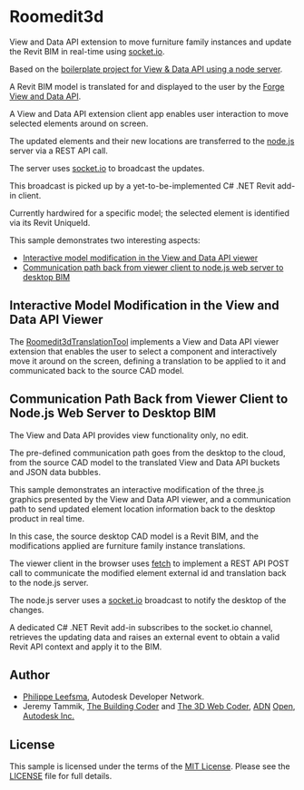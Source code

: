 # Roomedit3d

View and Data API extension to move furniture family instances and update the Revit BIM in real-time using [socket.io](http://socket.io).

Based on the [boilerplate project for View & Data API using a node server](https://github.com/leefsmp/view.and.data-boilerplate).

A Revit BIM model is translated for and displayed to the user by the
[Forge](http://forge.autodesk.com)
[View and Data API](https://developer.autodesk.com/api/view-and-data-api).

A View and Data API extension client app enables user interaction to move selected elements around on screen.

The updated elements and their new locations are transferred to the [node.js](https://nodejs.org) server via a REST API call.

The server uses [socket.io](http://socket.io) to broadcast the updates.

This broadcast is picked up by a yet-to-be-implemented C# .NET Revit add-in client.

Currently hardwired for a specific model; the selected element is identified via its Revit UniqueId.

This sample demonstrates two interesting aspects:

- [Interactive model modification in the View and Data API viewer](#2)
- [Communication path back from viewer client to node.js web server to desktop BIM](#3)


## <a name="2"></a>Interactive Model Modification in the View and Data API Viewer

The [Roomedit3dTranslationTool](https://github.com/jeremytammik/roomedit3d/blob/master/www/js/extensions/Roomedit3dTranslationTool.js) implements
a View and Data API viewer extension that enables the user to select a component and interactively move it around on the screen, defining a translation to be applied to it and communicated back to the source CAD model.


## <a name="3"></a>Communication Path Back from Viewer Client to Node.js Web Server to Desktop BIM

The View and Data API provides view functionality only, no edit.

The pre-defined communication path goes from the desktop to the cloud, from the source CAD model to the translated View and Data API buckets and JSON data bubbles.

This sample demonstrates an interactive modification of the three.js graphics presented by the View and Data API viewer, and a communication path to send updated element location information back to the desktop product in real time.

In this case, the source desktop CAD model is a Revit BIM, and the modifications applied are furniture family instance translations.

The viewer client in the browser uses [fetch](https://github.com/github/fetch) to implement a REST API POST call to communicate the modified element external id and translation back to the node.js server.

The node.js server uses a [socket.io](http://socket.io) broadcast to notify the desktop of the changes.

A dedicated C# .NET Revit add-in subscribes to the socket.io channel, retrieves the updating data and raises an external event to obtain a valid Revit API context and apply it to the BIM.


## Author

- [Philippe Leefsma](http://adndevblog.typepad.com/cloud_and_mobile/philippe-leefsma.html), Autodesk Developer Network.
- Jeremy Tammik,
[The Building Coder](http://thebuildingcoder.typepad.com) and
[The 3D Web Coder](http://the3dwebcoder.typepad.com),
[ADN](http://www.autodesk.com/adn)
[Open](http://www.autodesk.com/adnopen),
[Autodesk Inc.](http://www.autodesk.com)


## License

This sample is licensed under the terms of the [MIT License](http://opensource.org/licenses/MIT).
Please see the [LICENSE](LICENSE) file for full details.
